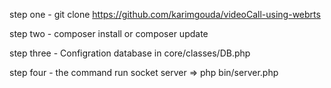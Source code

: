 step one - git clone https://github.com/karimgouda/videoCall-using-webrts

step two - composer install or composer update

step three - Configration database in core/classes/DB.php

step four - the command run socket server => php bin/server.php

